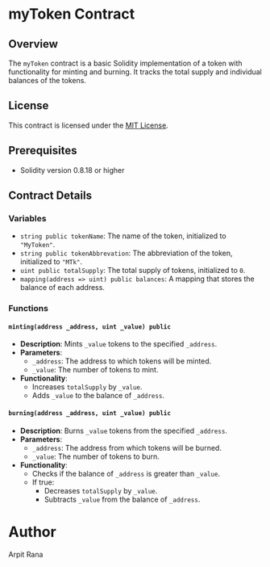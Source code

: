 # myToken Contract

## Overview

The `myToken` contract is a basic Solidity implementation of a token with functionality for minting and burning. It tracks the total supply and individual balances of the tokens.

## License

This contract is licensed under the [MIT License](https://opensource.org/licenses/MIT).

## Prerequisites

- Solidity version 0.8.18 or higher

## Contract Details

### Variables

- `string public tokenName`: The name of the token, initialized to `"MyToken"`.
- `string public tokenAbbrevation`: The abbreviation of the token, initialized to `"MTk"`.
- `uint public totalSupply`: The total supply of tokens, initialized to `0`.
- `mapping(address => uint) public balances`: A mapping that stores the balance of each address.

### Functions

#### `minting(address _address, uint _value) public`

- **Description**: Mints `_value` tokens to the specified `_address`.
- **Parameters**:
  - `_address`: The address to which tokens will be minted.
  - `_value`: The number of tokens to mint.
- **Functionality**:
  - Increases `totalSupply` by `_value`.
  - Adds `_value` to the balance of `_address`.

#### `burning(address _address, uint _value) public`

- **Description**: Burns `_value` tokens from the specified `_address`.
- **Parameters**:
  - `_address`: The address from which tokens will be burned.
  - `_value`: The number of tokens to burn.
- **Functionality**:
  - Checks if the balance of `_address` is greater than `_value`.
  - If true:
    - Decreases `totalSupply` by `_value`.
    - Subtracts `_value` from the balance of `_address`.

# Author
Arpit Rana
